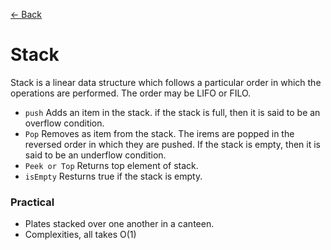 [<- Back](../README.md)

# Stack

Stack is a linear data structure which follows a particular order in which the operations are performed. The order may be LIFO or FILO.

+ `push` Adds an item in the stack. if the stack is full, then it is said to be an overflow condition.
+ `Pop` Removes as item from the stack. The irems are popped in the reversed order in which they are pushed. If the stack is empty, then it is said to be an underflow condition.
+ `Peek or Top` Returns top element of stack.
+ `isEmpty` Resturns true if the stack is empty.

### Practical
+ Plates stacked over one another in a canteen.
+ Complexities, all takes O(1)